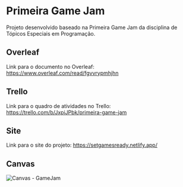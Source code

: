 # Primeira Game Jam
Projeto desenvolvido baseado na Primeira Game Jam da disciplina de Tópicos Especiais em Programação.

## Overleaf

Link para o documento no Overleaf: https://www.overleaf.com/read/fgvvrypmhjhn

## Trello

Link para o quadro de atividades no Trello: https://trello.com/b/JxpiJPbk/primeira-game-jam

## Site

Link para o site do projeto: https://setgamesready.netlify.app/

## Canvas

![Canvas - GameJam](https://user-images.githubusercontent.com/61801350/166059193-0def9478-162d-4c27-bded-7d43374c7781.png)
